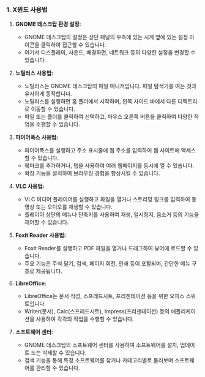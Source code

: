 ### 1.  X윈도 사용법

1. **GNOME 데스크탑 환경 설정:**
    - GNOME 데스크탑의 설정은 상단 패널의 우측에 있는 시계 옆에 있는 설정 아이콘을 클릭하여 접근할 수 있습니다.
    - 여기서 디스플레이, 사운드, 배경화면, 네트워크 등의 다양한 설정을 변경할 수 있습니다.

2. **노틸러스 사용법:**
    - 노틸러스는 GNOME 데스크탑의 파일 매니저입니다. 파일 탐색기를 여는 것과 유사하게 동작합니다.
    - 노틸러스를 실행하면 홈 폴더에서 시작하며, 왼쪽 사이드 바에서 다른 디렉토리로 이동할 수 있습니다.
    - 파일 또는 폴더를 클릭하여 선택하고, 마우스 오른쪽 버튼을 클릭하여 다양한 작업을 수행할 수 있습니다.

3. **파이어폭스 사용법:**
    - 파이어폭스를 실행하고 주소 표시줄에 웹 주소를 입력하여 웹 사이트에 액세스할 수 있습니다.
    - 북마크를 추가하거나, 탭을 사용하여 여러 웹페이지를 동시에 열 수 있습니다.
    - 확장 기능을 설치하여 브라우징 경험을 향상시킬 수 있습니다.

4. **VLC 사용법:**
    - VLC 미디어 플레이어를 실행하고 파일을 열거나 스트리밍 링크를 입력하여 동영상 또는 오디오를 재생할 수 있습니다.
    - 플레이어 상단의 메뉴나 단축키를 사용하여 재생, 일시정지, 음소거 등의 기능을 제어할 수 있습니다.

5. **Foxit Reader 사용법:**
    - Foxit Reader를 실행하고 PDF 파일을 열거나 드래그하여 뷰어에 로드할 수 있습니다.
    - 주요 기능은 주석 달기, 검색, 페이지 회전, 인쇄 등이 포함되며, 간단한 메뉴 구조로 제공됩니다.

6. **LibreOffice:**
    - LibreOffice는 문서 작성, 스프레드시트, 프리젠테이션 등을 위한 오피스 스위트입니다.
    - Writer(문서), Calc(스프레드시트), Impress(프리젠테이션) 등의 애플리케이션을 사용하여 각각의 작업을 수행할 수 있습니다.

7. **소프트웨어 센터:**
    - GNOME 데스크탑의 소프트웨어 센터를 사용하여 소프트웨어를 설치, 업데이트 또는 삭제할 수 있습니다.
    - 검색 기능을 통해 특정 소프트웨어를 찾거나 카테고리별로 둘러보며 소프트웨어를 관리할 수 있습니다.